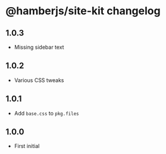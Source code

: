 # @hamberjs/site-kit changelog

## 1.0.3

* Missing sidebar text

## 1.0.2

* Various CSS tweaks

## 1.0.1

* Add `base.css` to `pkg.files`

## 1.0.0

* First initial